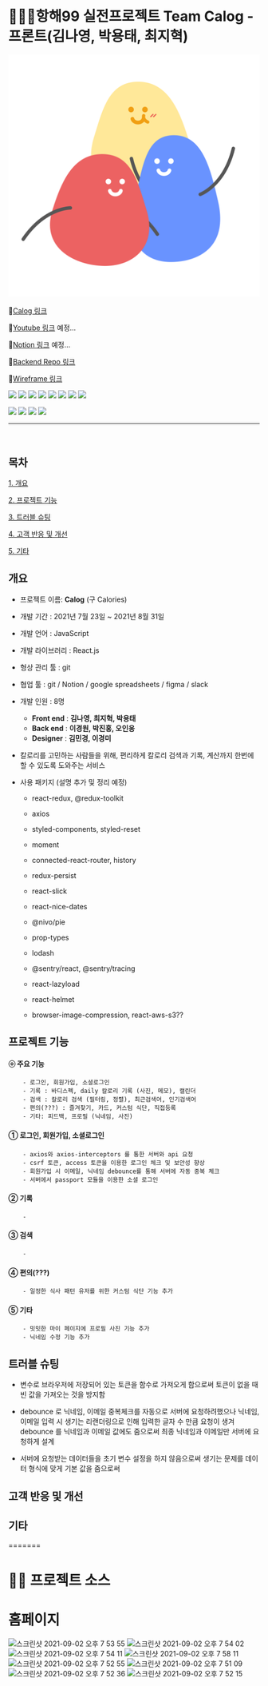 # 🧚🏻‍♀️항해99 실전프로젝트 Team Calog - 프론트(김나영, 박용태, 최지혁)

![logo](public/ReadMe-img/fat_logo.png)

🐷[Calog 링크](https://www.calog.app/)

💋[Youtube 링크]() 예정...

📗[Notion 링크]() 예정...

🍕[Backend Repo 링크](https://github.com/dennis9352/Calog-Backend)

🎨[Wireframe 링크](https://www.figma.com/file/KO3PQQwPOBCH9NKsoQFj74/%EC%B9%BC%EB%A1%9C%EB%A6%AC%EC%A6%88-%EB%94%94%EC%9E%90%EC%9D%B8?node-id=1429%3A2272)

<a href="https://ko.reactjs.org/" target="_blank"><img src="https://img.shields.io/badge/React-61DAFB?style=flat-square&logo=React&logoColor=white"/></a>
<a href="https://javascript.info/" target="_blank"><img src="https://img.shields.io/badge/JavaScript-F7DF1E?style=flat-square&logo=JavaScript&logoColor=white"/></a>
<a href="https://ko.redux.js.org/" target="_blank"><img src="https://img.shields.io/badge/Redux-764ABC?style=flat-square&logo=Redux&logoColor=white"/></a>
<a href="https://sentry.io/" target="_blank"><img src="https://img.shields.io/badge/Sentry-362D59?style=flat-square&logo=Sentry&logoColor=white"/></a>
<a href="https://aws.amazon.com/" target="_blank"><img src="https://img.shields.io/badge/AWS Amplify-FF9900?style=flat-square&logo=AWS Amplify&logoColor=white"/></a>
<a href="https://firebase.google.com/" target="_blank"><img src="https://img.shields.io/badge/Firebase-FFCA28?style=flat-square&logo=Firebase&logoColor=white"/></a>
<a href="https://reactrouter.com/" target="_blank"><img src="https://img.shields.io/badge/React Router-CA4245?style=flat-square&logo=ReactRouter&logoColor=white"/></a>
<a href="https://styled-components.com/" target="_blank"><img src="https://img.shields.io/badge/Styled-components-DB7093?style=flat-square&logo=Styled-components&logoColor=white"/></a>

<a href="https://ko.redux.js.org/" target="_blank"><img src="https://img.shields.io/badge/redux toolkit-764ABC?style=flat-square&logo=&logoColor=white"/></a>
<a href="https://ko.redux.js.org/" target="_blank"><img src="https://img.shields.io/badge/redux persist-764ABC?style=flat-square&logo=&logoColor=white"/></a>
<a href="https://ko.reactjs.org/" target="_blank"><img src="https://img.shields.io/badge/react helmet-61DAFB?style=flat-square&logo=&logoColor=white"/></a>
<a href="https://developer.mozilla.org/ko/docs/Web/Progressive_web_apps/Introduction" target="_blank"><img src="https://img.shields.io/badge/PWA-512BD4?style=flat-square&logo=&logoColor=white"/></a>

---
<br/>

## 목차
[1. 개요](#개요)

[2. 프로젝트 기능](#프로젝트-기능)

[3. 트러블 슈팅](#트러블-슈팅)

[4. 고객 반응 및 개선](#고객-반응-및-개선)

[5. 기타](#기타)


## 개요

- 프로젝트 이름: **Calog** (구 Calories)

- 개발 기간 : 2021년 7월 23일 ~ 2021년 8월 31일

- 개발 언어 : JavaScript

- 개발 라이브러리 : React.js

- 형상 관리 툴 : git

- 협업 툴 : git / Notion / google spreadsheets / figma / slack

- 개발 인원 : 8명
  - **Front end** : **김나영, 최지혁, 박용태**
  - **Back end** : **이경원, 박진홍, 오인웅**
  - **Designer** : **김민경, 이경미**


- 칼로리를 고민하는 사람들을 위해, 편리하게 칼로리 검색과 기록, 계산까지 한번에 할 수 있도록 도와주는 서비스

- 사용 패키지 (설명 추가 및 정리 예정)

  - react-redux, @redux-toolkit

  - axios

  - styled-components, styled-reset

  - moment

  - connected-react-router, history

  - redux-persist

  - react-slick

  - react-nice-dates

  - @nivo/pie

  - prop-types

  - lodash

  - @sentry/react, @sentry/tracing

  - react-lazyload

  - react-helmet

  - browser-image-compression, react-aws-s3??


## 프로젝트 기능

  #### ⓞ 주요 기능
        - 로그인, 회원가입, 소셜로그인
        - 기록 : 바디스펙, daily 칼로리 기록 (사진, 메모), 캘린더
        - 검색 : 칼로리 검색 (필터링, 정렬), 최근검색어, 인기검색어
        - 편의(???) : 즐겨찾기, 카드, 커스텀 식단, 직접등록
        - 기타: 피드백, 프로필 (닉네임, 사진)
  #### ① 로그인, 회원가입, 소셜로그인
        - axios와 axios-interceptors 를 통한 서버와 api 요청
        - csrf 토큰, access 토큰을 이용한 로그인 체크 및 보안성 향상
        - 회원가입 시 이메일, 닉네임 debounce를 통해 서버에 자동 중복 체크
        - 서버에서 passport 모듈을 이용한 소셜 로그인
        

  #### ② 기록
        - 

  #### ③ 검색
        -

  #### ④ 편의(???)
        - 일정한 식사 패턴 유저를 위한 커스텀 식단 기능 추가

  #### ⑤ 기타
        - 밋밋한 마이 페이지에 프로필 사진 기능 추가
        - 닉네임 수정 기능 추가

## 트러블 슈팅

- 변수로 브라우저에 저장되어 있는 토큰을 함수로 가져오게 함으로써 토큰이 없을 때 빈 값을 가져오는 것을 방지함

- debounce 로 닉네임, 이메일 중복체크를 자동으로 서버에 요청하려했으나 닉네임, 이메일 입력 시 생기는 리랜더링으로 인해 입력한 글자 수 만큼 요청이 생겨 debounce 를 닉네임과 이메일 값에도 줌으로써 최종 닉네임과 이메일만 서버에 요청하게 설계

- 서버에 요청받는 데이터들을 초기 변수 설정을 하지 않음으로써 생기는 문제를 데이터 형식에 맞게 기본 값을 줌으로써 


## 고객 반응 및 개선


## 기타
=======
# ✍🏻 프로젝트 소스


# 홈페이지
<img width="120" alt="스크린샷 2021-09-02 오후 7 53 55" src="https://user-images.githubusercontent.com/85402926/131833096-b9d9f321-8000-4b5c-9122-3edfcac1d54b.png">
<img width="120" alt="스크린샷 2021-09-02 오후 7 54 02" src="https://user-images.githubusercontent.com/85402926/131833115-49733c2a-cf32-48ca-8d72-c204d40792e4.png">
<img width="120" alt="스크린샷 2021-09-02 오후 7 54 11" src="https://user-images.githubusercontent.com/85402926/131833132-8a5b4b0d-25ed-4160-984e-2ad25193bf2e.png">
<img width="120" alt="스크린샷 2021-09-02 오후 7 58 11" src="https://user-images.githubusercontent.com/85402926/131833158-94ba7d6c-702e-4a57-8001-fc92f9a6e8e3.png">
<img width="120" alt="스크린샷 2021-09-02 오후 7 52 55" src="https://user-images.githubusercontent.com/85402926/131833051-8bb1bd2d-c35b-48f8-b1f0-1672177744a9.png">
<img width="120" alt="스크린샷 2021-09-02 오후 7 51 09" src="https://user-images.githubusercontent.com/85402926/131832875-2d782693-6925-42cd-a086-6fa2b52fbbe4.png">
<img width="120" alt="스크린샷 2021-09-02 오후 7 52 36" src="https://user-images.githubusercontent.com/85402926/131832997-12b95135-40ca-4f40-a6ea-0a1dea19f0fc.png">
<img width="120" alt="스크린샷 2021-09-02 오후 7 52 15" src="https://user-images.githubusercontent.com/85402926/131832931-f2e524c3-0e43-4870-b10a-c40984cc2845.png">


